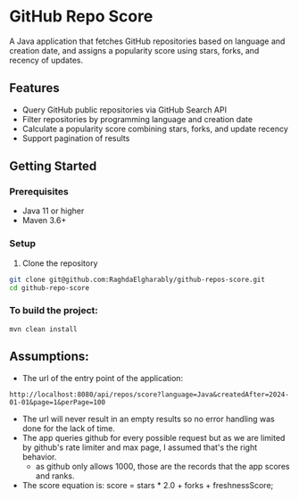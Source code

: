 # GitHub Repo Score

A Java application that fetches GitHub repositories based on language and creation date, and assigns a popularity score using stars, forks, and recency of updates.

## Features

- Query GitHub public repositories via GitHub Search API
- Filter repositories by programming language and creation date
- Calculate a popularity score combining stars, forks, and update recency
- Support pagination of results

## Getting Started

### Prerequisites

- Java 11 or higher
- Maven 3.6+

### Setup

1. Clone the repository

```bash
git clone git@github.com:RaghdaElgharably/github-repos-score.git
cd github-repo-score
```

### To build the project:
```
mvn clean install
```

## Assumptions:
- The url of the entry point of the application: 
```
http://localhost:8080/api/repos/score?language=Java&createdAfter=2024-01-01&page=1&perPage=100
```
- The url will never result in an empty results so no error handling was done for the lack of time.
- The app queries github for every possible request but as we are limited by github's rate limiter and max page, I assumed that's the right behavior.
  - as github only allows 1000, those are the records that the app scores and ranks.
- The score equation is: score = stars * 2.0 + forks + freshnessScore;